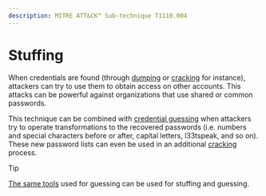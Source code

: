 ```yaml
---
description: MITRE ATT&CK™ Sub-technique T1110.004
---
```


# Stuffing

When credentials are found (through [dumping](../dumping/index) or [cracking](../cracking.md) for instance), attackers can try to use them to obtain access on other accounts. This attacks can be powerful against organizations that use shared or common passwords. 

This technique can be combined with [credential guessing](guessing.md) when attackers try to operate transformations to the recovered passwords (i.e. numbers and special characters before or after, capital letters, l33tspeak, and so on). These new password lists can even be used in an additional [cracking](../cracking.md) process.

> [!TIP]
> [The same tools](guessing.md#common-passwords) used for guessing can be used for stuffing and guessing.
